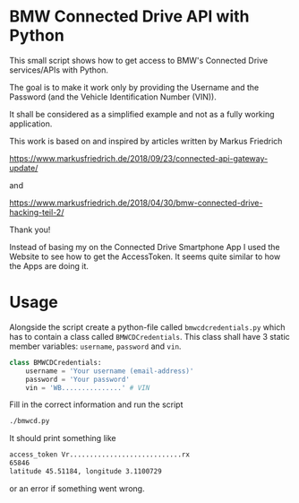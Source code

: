 # BMW Connected Drive API with Python

This small script shows how to get access to BMW's Connected Drive services/APIs with Python.

The goal is to make it work only by providing the Username and the Password
(and the Vehicle Identification Number (VIN)).

It shall be considered as a simplified example and not as a fully working application.

This work is based on and inspired by articles written by Markus Friedrich

 https://www.markusfriedrich.de/2018/09/23/connected-api-gateway-update/

and

 https://www.markusfriedrich.de/2018/04/30/bmw-connected-drive-hacking-teil-2/

 Thank you!

Instead of basing my on the Connected Drive Smartphone App I used the Website to see how to get the
AccessToken. It seems quite similar to how the Apps are doing it.

# Usage

Alongside the script create a python-file called `bmwcdcredentials.py` which has to contain a class called
`BMWCDCredentials`. This class shall have 3 static member variables: `username`, `password` and `vin`.

```Python
class BMWCDCredentials:
    username = 'Your username (email-address)'
    password = 'Your password'
    vin = 'WB...............' # VIN
```

Fill in the correct information and run the script

```Bash
./bmwcd.py
```

It should print something like

```Bash
access_token Vr............................rx
65846
latitude 45.51184, longitude 3.1100729
```

or an error if something went wrong.
